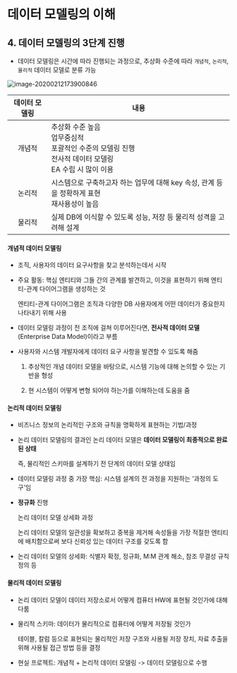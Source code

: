 # 데이터 모델링의 이해

## 4. 데이터 모델링의 3단계 진행

- 데이터 모델링은 시간에 따라 진행되는 과정으로, 추상화 수준에 따라 `개념적`, `논리적`, `물리적` 데이터 모델로 분류 가능

![image-20200212173900846](D:%5C%EC%9E%A5%ED%9D%AC%EC%9D%80%5CTIL%5CAI%5CKeras%5Cimage%5Cimage-20200212173900846-1581593958037.png)

| 데이터 모델링 | 내용                                                         |
| :-----------: | ------------------------------------------------------------ |
|    개념적     | 추상화 수준 높음<br />업무중심적<br />포괄적인 수준의 모델링 진행<br />전사적 데이터 모델링<br />EA 수립 시 많이 이용 |
|    논리적     | 시스템으로 구축하고자 하는 업무에 대해 key 속성, 관계 등을 정확하게 표현<br />재사용성이 높음 |
|    물리적     | 실제 DB에 이식할 수 있도록 성능, 저장 등 물리적 성격을 고려해 설계 |



#### 개념적 데이터 모델링

- 조직, 사용자의 데이터 요구사항을 찾고 분석하는데서 시작

- 주요 활동: 핵심 엔티티와 그들 간의 관계를 발견하고, 이것을 표현하기 위해 엔티티-관계 다이어그램을 생성하는 것

  엔티티-관계 다이어그램은 조직과 다양한 DB 사용자에게 어떤 데이터가 중요한지 나타내기 위해 사용

- 데이터 모델링 과정이 전 조직에 걸쳐 이루어진다면, **전사적 데이터 모델**(Enterprise Data Model)이라고 부름

- 사용자와 시스템 개발자에게 데이터 요구 사항을 발견할 수 있도록 해줌

  1) 추상적인 개념 데이터 모델을 바탕으로, 시스템 기능에 대해 논의할 수 있는 기반을 형성

  2) 현 시스템이 어떻게 변형 되어야 하는가를 이해하는데 도움을 줌



#### 논리적 데이터 모델링

- 비즈니스 정보의 논리적인 구조와 규칙을 명확하게 표현하는 기법/과정

- 논리 데이터 모델링의 결과인 논리 데이터 모델은 **데이터 모델링이 최종적으로 완료된 상태**

  즉, 물리적인 스키마를 설계하기 전 단계의 데이터 모델 상태임

- 데이터 모델링 과정 중 가장 핵심: 시스템 설계의 전 과정을 지원하는 '과정의 도구'임

- **정규화** 진행

  논리 데이터 모델 상세화 과정

  논리 데이터 모델의 일관성을 확보하고 중복을 제거해 속성들을 가장 적절한 엔티티에 배치함으로써 보다 신뢰성 있는 데이터 구조를 갖도록 함

- 논리 데이터 모델의 상세화: 식별자 확정, 정규화, M:M 관계 해소, 참조 무결성 규칙 정의 등



#### 물리적 데이터 모델링

- 논리 데이터 모델이 데이터 저장소로서 어떻게 컴퓨터 HW에 표현될 것인가에 대해 다룸

- 물리적 스키마: 데이터가 물리적으로 컴퓨터에 어떻게 저장될 것인가

  테이블, 칼럼 등으로 표현되는 물리적인 저장 구조와 사용될 저장 장치, 자료 추출을 위해 사용될 접근 방법 등을 결정

- 현실 프로젝트: 개념적 + 논리적 데이터 모델링 -> 데이터 모델링으로 수행